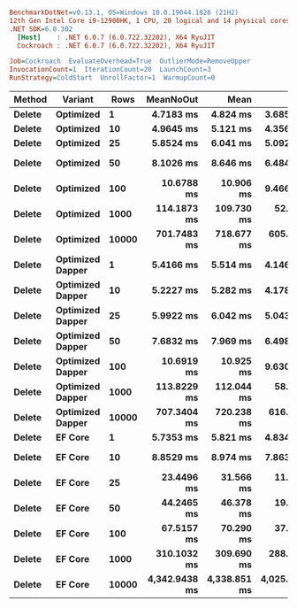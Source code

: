 ``` ini

BenchmarkDotNet=v0.13.1, OS=Windows 10.0.19044.1826 (21H2)
12th Gen Intel Core i9-12900HK, 1 CPU, 20 logical and 14 physical cores
.NET SDK=6.0.302
  [Host]    : .NET 6.0.7 (6.0.722.32202), X64 RyuJIT
  Cockroach : .NET 6.0.7 (6.0.722.32202), X64 RyuJIT

Job=Cockroach  EvaluateOverhead=True  OutlierMode=RemoveUpper  
InvocationCount=1  IterationCount=20  LaunchCount=3  
RunStrategy=ColdStart  UnrollFactor=1  WarmupCount=0  

```
|      Method |         Variant |  Rows |     MeanNoOut |         Mean |          Min |           Q1 |       Median |           Q3 |          Max |
|------------ |---------------- |------ |--------------:|-------------:|-------------:|-------------:|-------------:|-------------:|-------------:|
| **Delete** |       **Optimized** |     **1** |     **4.7183 ms** |     **4.824 ms** |     **3.685 ms** |     **4.407 ms** |     **4.651 ms** |     **5.204 ms** |     **6.509 ms** |
| **Delete** |       **Optimized** |    **10** |     **4.9645 ms** |     **5.121 ms** |     **4.356 ms** |     **4.692 ms** |     **4.898 ms** |     **5.380 ms** |     **6.904 ms** |
| **Delete** |       **Optimized** |    **25** |     **5.8524 ms** |     **6.041 ms** |     **5.092 ms** |     **5.566 ms** |     **5.850 ms** |     **6.268 ms** |     **8.583 ms** |
| **Delete** |       **Optimized** |    **50** |     **8.1026 ms** |     **8.646 ms** |     **6.484 ms** |     **7.320 ms** |     **8.038 ms** |     **9.594 ms** |    **15.409 ms** |
| **Delete** |       **Optimized** |   **100** |    **10.6788 ms** |    **10.906 ms** |     **9.466 ms** |    **10.209 ms** |    **10.588 ms** |    **11.532 ms** |    **14.222 ms** |
| **Delete** |       **Optimized** |  **1000** |   **114.1873 ms** |   **109.730 ms** |    **52.869 ms** |   **104.579 ms** |   **115.442 ms** |   **120.357 ms** |   **137.766 ms** |
| **Delete** |       **Optimized** | **10000** |   **701.7483 ms** |   **718.677 ms** |   **605.752 ms** |   **659.300 ms** |   **695.508 ms** |   **784.116 ms** |   **871.566 ms** |
| **Delete** | **Optimized Dapper** |     **1** |     **5.4166 ms** |     **5.514 ms** |     **4.146 ms** |     **4.697 ms** |     **5.367 ms** |     **6.273 ms** |     **7.315 ms** |
| **Delete** | **Optimized Dapper** |    **10** |     **5.2227 ms** |     **5.282 ms** |     **4.178 ms** |     **4.901 ms** |     **5.174 ms** |     **5.572 ms** |     **7.392 ms** |
| **Delete** | **Optimized Dapper** |    **25** |     **5.9922 ms** |     **6.042 ms** |     **5.043 ms** |     **5.737 ms** |     **5.962 ms** |     **6.328 ms** |     **7.943 ms** |
| **Delete** | **Optimized Dapper** |    **50** |     **7.6832 ms** |     **7.969 ms** |     **6.498 ms** |     **7.196 ms** |     **7.708 ms** |     **8.224 ms** |    **14.185 ms** |
| **Delete** | **Optimized Dapper** |   **100** |    **10.6919 ms** |    **10.925 ms** |     **9.630 ms** |    **10.277 ms** |    **10.651 ms** |    **11.213 ms** |    **14.838 ms** |
| **Delete** | **Optimized Dapper** |  **1000** |   **113.8229 ms** |   **112.044 ms** |    **58.037 ms** |   **107.548 ms** |   **113.225 ms** |   **120.830 ms** |   **150.233 ms** |
| **Delete** | **Optimized Dapper** | **10000** |   **707.3404 ms** |   **720.238 ms** |   **616.226 ms** |   **669.671 ms** |   **694.988 ms** |   **781.288 ms** |   **861.078 ms** |
| **Delete** |          **EF Core** |     **1** |     **5.7353 ms** |     **5.821 ms** |     **4.834 ms** |     **5.343 ms** |     **5.618 ms** |     **6.334 ms** |     **7.129 ms** |
| **Delete** |          **EF Core** |    **10** |     **8.8529 ms** |     **8.974 ms** |     **7.863 ms** |     **8.404 ms** |     **8.818 ms** |     **9.445 ms** |    **10.752 ms** |
| **Delete** |          **EF Core** |    **25** |    **23.4496 ms** |    **31.566 ms** |    **11.892 ms** |    **13.405 ms** |    **14.534 ms** |    **54.142 ms** |   **105.756 ms** |
| **Delete** |          **EF Core** |    **50** |    **44.2465 ms** |    **46.378 ms** |    **19.682 ms** |    **21.394 ms** |    **56.366 ms** |    **64.521 ms** |   **110.770 ms** |
| **Delete** |          **EF Core** |   **100** |    **67.5157 ms** |    **70.290 ms** |    **37.350 ms** |    **48.209 ms** |    **72.983 ms** |    **88.401 ms** |   **143.780 ms** |
| **Delete** |          **EF Core** |  **1000** |   **310.1032 ms** |   **309.690 ms** |   **288.849 ms** |   **305.811 ms** |   **310.577 ms** |   **314.326 ms** |   **331.733 ms** |
| **Delete** |          **EF Core** | **10000** | **4,342.9438 ms** | **4,338.851 ms** | **4,025.874 ms** | **4,195.356 ms** | **4,338.721 ms** | **4,457.181 ms** | **4,741.347 ms** |
